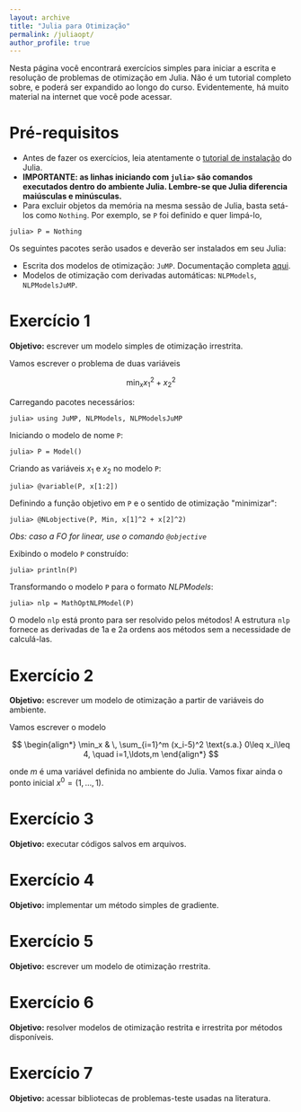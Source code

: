 ```yaml
---
layout: archive
title: "Julia para Otimização"
permalink: /juliaopt/
author_profile: true
---
```


Nesta página você encontrará exercícios simples para iniciar a escrita e resolução de problemas de otimização em Julia. Não é um tutorial completo sobre, e poderá ser expandido ao longo do curso. Evidentemente, há muito material na internet que você pode acessar.

# Pré-requisitos

- Antes de fazer os exercícios, leia atentamente o [tutorial de instalação](julia) do Julia.
- **IMPORTANTE: as linhas iniciando com `julia>` são comandos executados dentro do ambiente Julia. Lembre-se que Julia diferencia maiúsculas e minúsculas.**
- Para excluir objetos da memória na mesma sessão de Julia, basta setá-los como `Nothing`. Por exemplo, se `P` foi definido e quer limpá-lo,
~~~
julia> P = Nothing
~~~

Os seguintes pacotes serão usados e deverão ser instalados em seu Julia:
- Escrita dos modelos de otimização: `JuMP`. Documentação completa [aqui](https://jump.dev/JuMP.jl/stable/).
- Modelos de otimização com derivadas automáticas: `NLPModels`, `NLPModelsJuMP`.


# Exercício 1

**Objetivo:** escrever um modelo simples de otimização irrestrita.

Vamos escrever o problema de duas variáveis

$$
\min_x x_1^2 + x_2^2
$$

Carregando pacotes necessários:
~~~
julia> using JuMP, NLPModels, NLPModelsJuMP
~~~

Iniciando o modelo de nome `P`:
~~~
julia> P = Model()
~~~

Criando as variáveis $x_1$ e $x_2$ no modelo `P`:
~~~
julia> @variable(P, x[1:2])
~~~

Definindo a função objetivo em `P` e o sentido de otimização "minimizar":
~~~
julia> @NLobjective(P, Min, x[1]^2 + x[2]^2)
~~~
*Obs: caso a FO for linear, use o comando `@objective`*

Exibindo o modelo `P` construído:
~~~
julia> println(P)
~~~

Transformando o modelo `P` para o formato *NLPModels*:
~~~
julia> nlp = MathOptNLPModel(P)
~~~

O modelo `nlp` está pronto para ser resolvido pelos métodos! A estrutura `nlp` fornece as derivadas de 1a e 2a ordens aos métodos sem a necessidade de calculá-las.


# Exercício 2

**Objetivo:** escrever um modelo de otimização a partir de variáveis do ambiente.

Vamos escrever o modelo

$$
\begin{align*}
\min_x & \, \sum_{i=1}^m (x_i-5)^2
\text{s.a.} 0\leq x_i\leq 4, \quad i=1,\ldots,m
\end{align*}
$$

onde $m$ é uma variável definida no ambiente do Julia. Vamos fixar ainda o ponto inicial $x^0=(1,\ldots,1)$.


# Exercício 3

**Objetivo:** executar códigos salvos em arquivos.


# Exercício 4

**Objetivo:** implementar um método simples de gradiente.


# Exercício 5

**Objetivo:** escrever um modelo de otimização rrestrita.


# Exercício 6

**Objetivo:** resolver modelos de otimização restrita e irrestrita por métodos disponíveis.


# Exercício 7

**Objetivo:** acessar bibliotecas de problemas-teste usadas na literatura.

